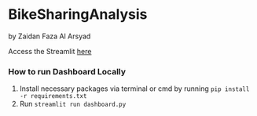 # BikeSharingAnalysis
by Zaidan Faza Al Arsyad

Access the Streamlit [here](https://bikesharing-dicoding-zaidanfaza.streamlit.app/)

### How to run Dashboard Locally
1. Install necessary packages via terminal or cmd by running `pip install -r requirements.txt`
2. Run `streamlit run dashboard.py`
